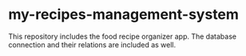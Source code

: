 # my-recipes-management-system
This repository includes the food recipe organizer app. The database connection and their relations are included as well.
